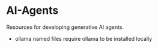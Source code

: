 # AI-Agents
Resources for developing generative AI agents.

- ollama named files require ollama to be installed locally
